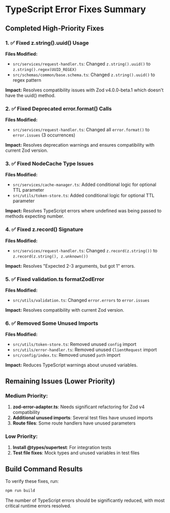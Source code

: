 # TypeScript Error Fixes Summary

## Completed High-Priority Fixes

### 1. ✅ Fixed z.string().uuid() Usage
**Files Modified:**
- `src/services/request-handler.ts`: Changed `z.string().uuid()` to `z.string().regex(UUID_REGEX)`
- `src/schemas/common/base.schema.ts`: Changed `z.string().uuid()` to regex pattern

**Impact:** Resolves compatibility issues with Zod v4.0.0-beta.1 which doesn't have the uuid() method.

### 2. ✅ Fixed Deprecated error.format() Calls
**Files Modified:**
- `src/services/request-handler.ts`: Changed all `error.format()` to `error.issues` (3 occurrences)

**Impact:** Resolves deprecation warnings and ensures compatibility with current Zod version.

### 3. ✅ Fixed NodeCache Type Issues
**Files Modified:**
- `src/services/cache-manager.ts`: Added conditional logic for optional TTL parameter
- `src/utils/token-store.ts`: Added conditional logic for optional TTL parameter

**Impact:** Resolves TypeScript errors where undefined was being passed to methods expecting number.

### 4. ✅ Fixed z.record() Signature
**Files Modified:**
- `src/services/request-handler.ts`: Changed `z.record(z.string())` to `z.record(z.string(), z.unknown())`

**Impact:** Resolves "Expected 2-3 arguments, but got 1" errors.

### 5. ✅ Fixed validation.ts formatZodError
**Files Modified:**
- `src/utils/validation.ts`: Changed `error.errors` to `error.issues`

**Impact:** Resolves compatibility with current Zod version.

### 6. ✅ Removed Some Unused Imports
**Files Modified:**
- `src/utils/token-store.ts`: Removed unused `config` import
- `src/utils/error-handler.ts`: Removed unused `ClientRequest` import
- `src/config/index.ts`: Removed unused `path` import

**Impact:** Reduces TypeScript warnings about unused variables.

## Remaining Issues (Lower Priority)

### Medium Priority:
1. **zod-error-adapter.ts**: Needs significant refactoring for Zod v4 compatibility
2. **Additional unused imports**: Several test files have unused imports
3. **Route files**: Some route handlers have unused parameters

### Low Priority:
1. **Install @types/supertest**: For integration tests
2. **Test file fixes**: Mock types and unused variables in test files

## Build Command Results

To verify these fixes, run:
```bash
npm run build
```

The number of TypeScript errors should be significantly reduced, with most critical runtime errors resolved.